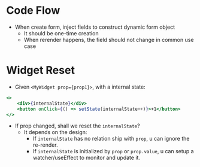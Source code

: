 # Code Flow
- When create form, inject fields to construct dynamic form object
  - It should be one-time creation
  - When rerender happens, the field should not change in common use case

# Widget Reset
- Given `<MyWidget prop={prop1}>`, with a internal state:
```jsx
<>
    <div>{internalState}</div>
    <button onClick={() => setState(internalState++)}>+1</button>
</>
```
- If prop changed, shall we reset the `internalState`?
  - It depends on the design:
    - If `internalState` has no relation ship with `prop`, u can ignore the re-render.
    - If `internalState` is initialized by `prop` or `prop.value`, u can setup a watcher/useEffect to monitor and update it.

